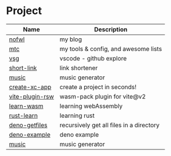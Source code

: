 # Project

| Name                                                              | Description                              |
| ----------------------------------------------------------------- | ---------------------------------------- |
| [nofwl](https://nofwl.com)                                        | my blog                                  |
| [mtc](https://mtc.nofwl.com)                                      | my tools & config, and awesome lists     |
| [vsg](https://github.com/lencx/vsg)                               | vscode - github explore                  |
| [short-link](https://s.nofwl.com/-)                               | link shortener                           |
| [music](https://music.nofwl.com)                                  | music generator                          |
| [create-xc-app](https://github.com/lencx/create-xc-app)           | create a project in seconds!             |
| [vite-plugin-rsw](https://github.com/lencx/lencx/vite-plugin-rsw) | wasm-pack plugin for vite@v2             |
| [learn-wasm](https://github.com/lencx/learn-wasm)                 | learning webAssembly                     |
| [rust-learn](https://github.com/nofwl/rust-learn)                 | learning rust                            |
| [deno-getfiles](https://github.com/lencx/deno-getfiles)           | recursively get all files in a directory |
| [deno-example](https://github.com/lencx/deno-example)             | deno example                             |
| [music](https://music.nofwl.com)                                  | music generator                          |
